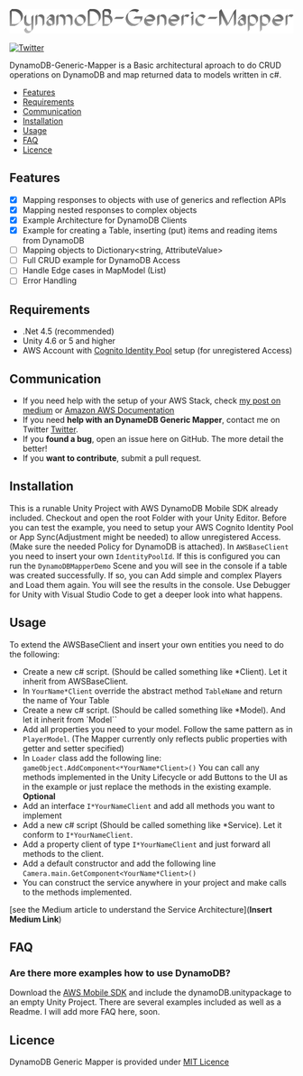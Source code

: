 ![dynamoDB generic mapper](https://github.com/andreasPartenhauser/dynamoDB-generic-mapper/blob/develop/dynamoDB_generic_mapper.png)

[![Twitter](https://img.shields.io/badge/twitter-@loretoGames-blue.svg?style=flat)](https://twitter.com/loretoGames)

DynamoDB-Generic-Mapper is a Basic architectural aproach to do CRUD operations on DynamoDB and map returned data to models written in c#.

- [Features](#features)
- [Requirements](#requirements)
- [Communication](#communication)
- [Installation](#installation)
- [Usage](#usage)
- [FAQ](#faq)
- [Licence](#Licence)

## Features

- [x] Mapping responses to objects with use of generics and reflection APIs
- [x] Mapping nested responses to complex objects
- [x] Example Architecture for DynamoDB Clients
- [x] Example for creating a Table, inserting (put) items and reading items from DynamoDB
- [ ] Mapping objects to Dictionary<string, AttributeValue>
- [ ] Full CRUD example for DynamoDB Access
- [ ] Handle Edge cases in MapModel (List<PrimitveType>)
- [ ] Error Handling

## Requirements

- .Net 4.5 (recommended)
- Unity 4.6 or 5 and higher
- AWS Account with [Cognito Identity Pool](https://aws.amazon.com/de/cognito/getting-started/) setup (for unregistered Access)


## Communication
- If you need help with the setup of your AWS Stack, check [my post on medium](https://medium.com/@andreas.partenhauser/serverless-mobile-game-backend-with-aws-in-unity-f61f2cb508d4) or [Amazon AWS Documentation](https://docs.aws.amazon.com/de_de/amazondynamodb/latest/developerguide/Introduction.html)
- If you need **help with an DynameDB Generic Mapper**, contact me on Twitter [Twitter](https://twitter.com/loretoGames).
- If you **found a bug**, open an issue here on GitHub. The more detail the better!
- If you **want to contribute**, submit a pull request.

## Installation

This is a runable Unity Project with AWS DynamoDB Mobile SDK already included. Checkout and open the root Folder with your Unity Editor.
Before you can test the example, you need to setup your AWS Cognito Identity Pool or App Sync(Adjustment might be needed) to allow unregistered Access. (Make sure the needed Policy for DynamoDB is attached).
In `AWSBaseClient` you need to insert your own `IdentityPoolId`. If this is configured you can run the `DynamoDBMapperDemo` Scene and you will see in the console if a table was created successfully. If so, you can Add simple and complex Players and Load them again. You will see the results in the console.
Use Debugger for Unity with Visual Studio Code to get a deeper look into what happens.

## Usage

To extend the AWSBaseClient and insert your own entities you need to do the following:
- Create a new c# script. (Should be called something like *Client). Let it inherit from AWSBaseClient.
- In `YourName*Client` override the abstract method `TableName` and return the name of Your Table
- Create a new c# script. (Should be called something like *Model). And let it inherit from `Model``
- Add all properties you need to your model. Follow the same pattern as in `PlayerModel`. (The Mapper currently only reflects public properties with getter and setter specified)
- In `Loader` class add the following line: `gameObject.AddComponent<*YourName*Client>()`
You can call any methods implemented in the Unity Lifecycle or add Buttons to the UI as in the example or just replace the methods in the existing example.
**Optional**
- Add an interface `I*YourNameClient` and add all methods you want to implement
- Add a new c# script (Should be called something like *Service). Let it conform to `I*YourNameClient`.
- Add a property client of type `I*YourNameClient` and just forward all methods to the client.
- Add a default constructor and add the following line `Camera.main.GetComponent<YourName*Client>()`
- You can construct the service anywhere in your project and make calls to the methods implemented.

[see the Medium article to understand the Service Architecture](**Insert Medium Link**)

## FAQ

### Are there more examples how to use DynamoDB?

Download the [AWS Mobile SDK](http://sdk-for-net.amazonwebservices.com/latest/aws-sdk-unity.zip) and include the dynamoDB.unitypackage to an empty Unity Project. There are several examples included as well as a Readme.
I will add more FAQ here, soon.

## Licence

DynamoDB Generic Mapper is provided under [MIT Licence](https://github.com/andreasPartenhauser/dynamoDB-generic-mapper/blob/develop/LICENSE)
